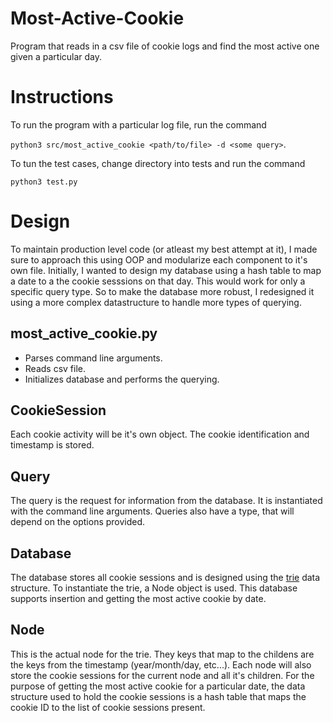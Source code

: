 # Most-Active-Cookie

Program that reads in a csv file of cookie logs and find the most active one given a particular day.

# Instructions

To run the program with a particular log file,  run the command 

``` python3 src/most_active_cookie <path/to/file> -d <some query> ```.

To tun the test cases, change directory into tests and run the command 

``` python3 test.py ```

# Design

To maintain production level code (or atleast my best attempt at it), I made sure to approach this using
OOP and modularize each component to it's own file. Initially, I wanted to design my database using a 
hash table to map a date to a the cookie sesssions on that day. This would work for only a specific query 
type. So to make the database more robust, I redesigned it using a more complex datastructure to handle 
more types of querying.

## most_active_cookie.py

- Parses command line arguments.
- Reads csv file.
- Initializes database and performs the querying.

## CookieSession

Each cookie activity will be it's own object. The cookie identification and timestamp is stored.

## Query

The query is the request for information from the database. It is instantiated with the command 
line arguments. Queries also have a type, that will depend on the options provided.

## Database

The database stores all cookie sessions and is designed using the [trie](https://en.wikipedia.org/wiki/Trie) 
data structure. To instantiate the trie, a Node object is used. This database supports insertion and getting
the most active cookie by date.

## Node

This is the actual node for the trie. They keys that map to the childens are the keys from the timestamp 
(year/month/day, etc...). Each node will also store the cookie sessions for the current node and all it's
children. For the purpose of getting the most active cookie for a particular date, the data structure used
to hold the cookie sessions is a hash table that maps the cookie ID to the list of cookie sessions present.


